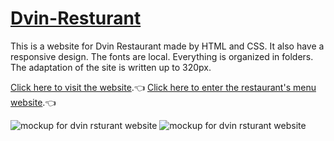 # [Dvin-Resturant](https://na-barseghyan.github.io/Dvin-Resturant/)
This is a website for Dvin Restaurant made by HTML and CSS. It also have a responsive design. The fonts are local. Everything is organized in folders․ The adaptation of the site is written up to 320px.

[Click here to visit the website](https://na-barseghyan.github.io/Dvin-Resturant/).:point_left:
[Click here to enter the restaurant's menu website](https://na-barseghyan.github.io/Dvin-Resturant/menu.html).:point_left:

![mockup for dvin rsturant website](./mockup/website-mockup.png)
![mockup for dvin rsturant website](./mockup/mockup-4.png)
